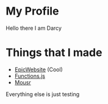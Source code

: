 # My Profile

Hello there I am Darcy

# Things that I made

- [EpicWebsite](https://epicwebsite.github.io/) (Cool)
- [Functions.js](https://github.com/fnct/fnct.github.io)
- [Mousr](https://github.com/darccyy/mousr)

Everything else is just testing
